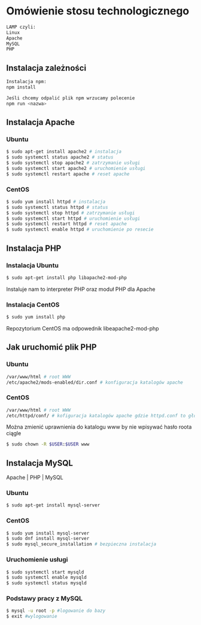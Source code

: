 # Omówienie stosu technologicznego
```bash
LAMP czyli:
Linux
Apache
MySQL
PHP
```
## Instalacja zależności

```bash
Instalacja npm:
npm install

Jeśli chcemy odpalić plik npm wrzucamy polecenie
npm run <nazwa>
```

## Instalacja Apache

### Ubuntu
```bash 
$ sudo apt-get install apache2 # instalacja
$ sudo systemctl status apache2 # status
$ sudo systemctl stop apache2 # zatrzymanie usługi
$ sudo systemctl start apache2 # uruchomienie usługi
$ sudo systemctl restart apache # reset apache
```
### CentOS
```bash
$ sudo yum install httpd # instalacja
$ sudo systemctl status httpd # status
$ sudo systemctl stop httpd # zatrzymanie usługi
$ sudo systemctl start httpd # uruchomienie usługi
$ sudo systemctl restart httpd # reset apache
$ sudo systemctl enable httpd # uruchomienie po resecie
```

## Instalacja PHP

### Instalacja Ubuntu

```bash
$ sudo apt-get install php libapache2-mod-php
```

Instaluje nam to interpreter PHP oraz moduł PHP dla Apache

### Instalacja CentOS


```bash
$ sudo yum install php
```
Repozytorium CentOS ma odpowednik libeapache2-mod-php

## Jak uruchomić plik PHP

### Ubuntu

```bash
/var/www/html # root WWW
/etc/apache2/mods-enabled/dir.conf # konfiguracja katalogów apache
```

### CentOS

```bash
/var/www/html # root WWW
/etc/httpd/conf/ # kofiguracja katalogów apache gdzie httpd.conf to główny plik
```
Można zmienić uprawnienia do katalogu www by nie wpisywać hasło roota ciągle

```bash
$ sudo chown -R $USER:$USER www
```

## Instalacja MySQL

 Apache
  |
 PHP
  |
 MySQL

### Ubuntu

```bash
$ sudo apt-get install mysql-server
```

### CentOS
```bash
$ sudo yum install mysql-server
$ sudo dnf install mysql-server
$ sudo mysql_secure_installation # bezpieczna instalacja

```
### Uruchomienie usługi

```bash
$ sudo systemctl start mysqld
$ sudo systemctl enable mysqld
$ sudo systemctl status mysqld
```

### Podstawy pracy z MySQL
```bash
$ mysql -u root -p #logowanie do bazy
$ exit #wylogowanie
```
